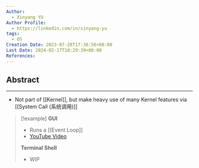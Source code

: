 ```yaml
---
Author:
  - Xinyang YU
Author Profile:
  - https://linkedin.com/in/xinyang-yu
tags:
  - OS
Creation Date: 2023-07-28T17:36:56+08:00
Last Date: 2024-02-17T18:29:39+08:00
References: 
---
```

## Abstract
---
- Not part of [[Kernel]], but make heavy use of many Kernel features via [[System Call (系统调用)]]

>[!example] 
> **GUI**
> - Runs a [[Event Loop]]
> - [YouTube Video](https://youtu.be/ptcHHXp1PEU)
>   
> **Terminal Shell**
> - WIP

